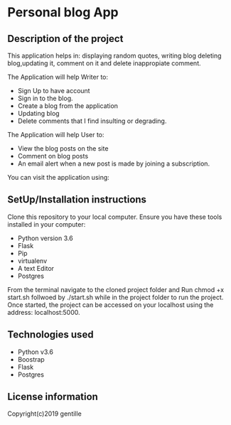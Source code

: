 # Personal blog App


## Description of the project

This application helps in: displaying random quotes, writing blog deleting blog,updating it, comment on it and delete inappropiate comment.

The Application will help Writer to:
- Sign Up to have account 
- Sign in to the blog.
- Create a blog from the application
- Updating blog
- Delete comments that I find insulting or degrading.

The Application will help User to:
- View the blog posts on the site
- Comment on blog posts
- An email alert when a new post is made by joining a subscription.

You can visit the application using: 

## SetUp/Installation instructions

Clone this repository to your local computer.
Ensure you have these tools installed in your computer:
* Python version 3.6 
* Flask
* Pip
* virtualenv
* A text  Editor
* Postgres


From the terminal navigate to the cloned project folder and 
Run chmod +x start.sh follwoed by ./start.sh while in the project folder to run the  project.
Once started, the project can be accessed on your localhost using the address: localhost:5000.

## Technologies used

* Python v3.6
* Boostrap
* Flask
* Postgres

## License information
  
Copyright(c)2019 gentille